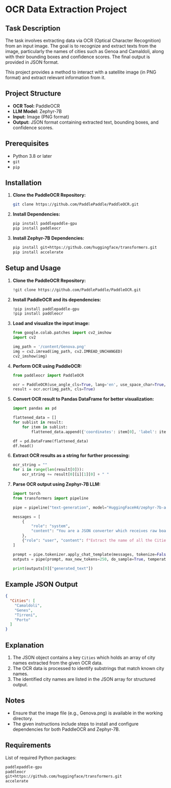 # OCR Data Extraction Project

## Task Description
The task involves extracting data via OCR (Optical Character Recognition) from an input image. The goal is to recognize and extract texts from the image, particularly the names of cities such as Genoa and Camaldoli, along with their bounding boxes and confidence scores. The final output is provided in JSON format.

This project provides a method to interact with a satellite image (in PNG format) and extract relevant information from it.

## Project Structure
- **OCR Tool:** PaddleOCR
- **LLM Model:** Zephyr-7B
- **Input:** Image (PNG format)
- **Output:** JSON format containing extracted text, bounding boxes, and confidence scores.

## Prerequisites
- Python 3.8 or later
- `git`
- `pip`

## Installation
1. **Clone the PaddleOCR Repository:**
   ```sh
   git clone https://github.com/PaddlePaddle/PaddleOCR.git
   ```

2. **Install Dependencies:**
   ```sh
   pip install paddlepaddle-gpu
   pip install paddleocr
   ```

3. **Install Zephyr-7B Dependencies:**
   ```sh
   pip install git+https://github.com/huggingface/transformers.git
   pip install accelerate
   ```

## Setup and Usage
1. **Clone the PaddleOCR Repository:**
   ```sh
   !git clone https://github.com/PaddlePaddle/PaddleOCR.git
   ```

2. **Install PaddleOCR and its dependencies:**
   ```sh
   !pip install paddlepaddle-gpu
   !pip install paddleocr
   ```

3. **Load and visualize the input image:**
   ```python
   from google.colab.patches import cv2_imshow
   import cv2

   img_path = '/content/Genova.png'
   img = cv2.imread(img_path, cv2.IMREAD_UNCHANGED)
   cv2_imshow(img)
   ```

4. **Perform OCR using PaddleOCR:**
   ```python
   from paddleocr import PaddleOCR

   ocr = PaddleOCR(use_angle_cls=True, lang='en', use_space_char=True, show_log=False, enable_mkldnn=True)
   result = ocr.ocr(img_path, cls=True)
   ```

5. **Convert OCR result to Pandas DataFrame for better visualization:**
   ```python
   import pandas as pd

   flattened_data = []
   for sublist in result:
       for item in sublist:
           flattened_data.append({'coordinates': item[0], 'label': item[1][0], 'confidence': item[1][1]})

   df = pd.DataFrame(flattened_data)
   df.head()
   ```

6. **Extract OCR results as a string for further processing:**
   ```python
   ocr_string = ""
   for i in range(len(result[0])):
       ocr_string += result[0][i][1][0] + " "
   ```

7. **Parse OCR output using Zephyr-7B LLM:**
   ```python
   import torch
   from transformers import pipeline

   pipe = pipeline("text-generation", model="HuggingFaceH4/zephyr-7b-alpha", torch_dtype=torch.bfloat16, device_map="auto")

   messages = [
       {
           "role": "system",
           "content": "You are a JSON converter which receives raw boarding pass OCR information as a string and returns a structured JSON output by organising the information in the string.",
       },
       {"role": "user", "content": f"Extract the name of all the Cities this OCR data: {ocr_string}"},
   ]

   prompt = pipe.tokenizer.apply_chat_template(messages, tokenize=False, add_generation_prompt=True)
   outputs = pipe(prompt, max_new_tokens=250, do_sample=True, temperature=0.7, top_k=50, top_p=0.95)

   print(outputs[0]["generated_text"])
   ```

## Example JSON Output
```json
{
  "Cities": [
    "Camaldoli",
    "Genes",
    "Tirreni",
    "Porto"
  ]
}
```

## Explanation
1. The JSON object contains a key `Cities` which holds an array of city names extracted from the given OCR data.
2. The OCR data is processed to identify substrings that match known city names.
3. The identified city names are listed in the JSON array for structured output.

## Notes
- Ensure that the image file (e.g., Genova.png) is available in the working directory.
- The given instructions include steps to install and configure dependencies for both PaddleOCR and Zephyr-7B.

## Requirements
List of required Python packages:
```txt
paddlepaddle-gpu
paddleocr
git+https://github.com/huggingface/transformers.git
accelerate
```
